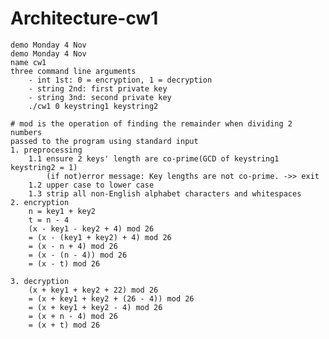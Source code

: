 # Architecture-cw1

<pre><code>demo Monday 4 Nov
demo Monday 4 Nov
name cw1
three command line arguments
	- int 1st: 0 = encryption, 1 = decryption 
	- string 2nd: first private key
	- string 3nd: second private key
	./cw1 0 keystring1 keystring2

# mod is the operation of finding the remainder when dividing 2 numbers
passed to the program using standard input
1. preprocessing
	1.1 ensure 2 keys' length are co-prime(GCD of keystring1 keystring2 = 1)
		(if not)error message: Key lengths are not co-prime. ->> exit
	1.2 upper case to lower case
	1.3 strip all non-English alphabet characters and whitespaces
2. encryption
	n = key1 + key2
	t = n - 4
	(x - key1 - key2 + 4) mod 26
	= (x - (key1 + key2) + 4) mod 26
	= (x - n + 4) mod 26
	= (x - (n - 4)) mod 26
	= (x - t) mod 26

3. decryption
	(x + key1 + key2 + 22) mod 26
	= (x + key1 + key2 + (26 - 4)) mod 26
	= (x + key1 + key2 - 4) mod 26
	= (x + n - 4) mod 26
	= (x + t) mod 26

</code></pre>

